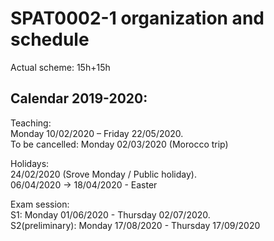 # SPAT0002-1 organization and schedule  

Actual scheme: 15h+15h   

## Calendar 2019-2020:   

Teaching:    
Monday 10/02/2020 – Friday 22/05/2020.  
To be cancelled: Monday 02/03/2020  (Morocco trip)    

Holidays:   
24/02/2020 (Srove Monday / Public holiday).   
06/04/2020 -> 18/04/2020 - Easter      

Exam session:    
S1: Monday 01/06/2020 - Thursday 02/07/2020.   
S2(preliminary): Monday 17/08/2020 - Thursday 17/09/2020     
